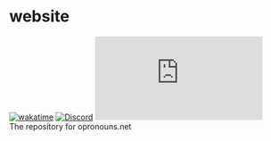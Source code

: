 # website
[![wakatime](https://wakatime.com/badge/github/openPronouns/website.svg?style=flat-square)](https://wakatime.com/badge/github/openPronouns/website) [![Discord](https://img.shields.io/discord/847533270630531132?logo=discord&style=flat-square)](https://discord.gg/UZRyJrEPTU) [![Matrix](https://img.shields.io/matrix/oPronouns-g:matrix.org?logo=matrix&style=flat-square)](https://matrix.to/#/#oPronouns-g:matrix.org)  
The repository for opronouns.net

